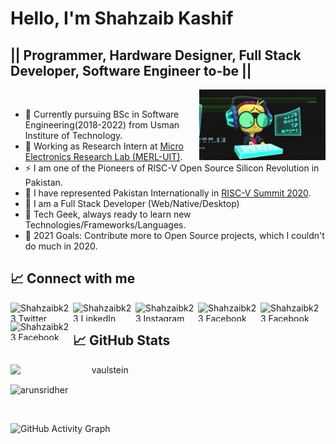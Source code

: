 # Hello, I'm Shahzaib Kashif 

## || Programmer, Hardware Designer, Full Stack Developer, Software Engineer to-be ||

<div>

<img width="40%" src="images/header.gif" align="right" />



<br />
<ul>
<li>👷 Currently pursuing BSc in Software Engineering(2018-2022) from Usman Institure of Technology. </li>
<li>💼 Working as Research Intern at <a href="https://github.com/merledu"> Micro Electronics Research Lab (MERL-UIT)</a>. </li>
<li>⚡ I am one of the Pioneers of RISC-V Open Source Silicon Revolution in Pakistan. </li>
<li>🥇 I have represented Pakistan Internationally in <a href="https://www.facebook.com/events/usa-united-states/reverse-engineering-of-rocket-chip/346308059814720/"> RISC-V Summit 2020</a>.</li>
<li>🔭 I am a Full Stack Developer (Web/Native/Desktop)</li>
<li>🌱 Tech Geek, always ready to learn new Technologies/Frameworks/Languages.</li>
<li>🥅 2021 Goals: Contribute more to Open Source projects, which I couldn't do much in 2020.</li>
</ul>

</div>


## &#x1f4c8; Connect with me

[<img align="left" alt="Shahzaibk23 Twitter" height="30px" width="100px" src="https://img.shields.io/badge/Twitter-1DA1F2?style=for-the-badge&logo=Twitter&logoColor=white" />][twitter]
[<img align="left" alt="Shahzaibk23 LinkedIn" height="30px" width="100px" src="https://img.shields.io/badge/Linkedin-0A66C2?style=for-the-badge&logo=Linkedin&logoColor=white" />][linkedin]
[<img align="left" alt="Shahzaibk23 Instagram" height="30px" width="100px" src="https://img.shields.io/badge/Instagram-E4405F?style=for-the-badge&logo=instagram&logoColor=white" />][instagram]
[<img align="left" alt="Shahzaibk23 Facebook" height="30px" width="100px" src="https://img.shields.io/badge/Facebook-3b5998?style=for-the-badge&logo=facebook&logoColor=white" />][facebook]
[<img align="left" alt="Shahzaibk23 Facebook" height="30px" width="100px" src="https://img.shields.io/badge/HackerRank-2EC866?style=for-the-badge&logo=HackerRank&logoColor=black" />][hackerrank]
[<img align="left" alt="Shahzaibk23 Facebook" height="30px" width="100px" src="https://img.shields.io/badge/Gmail-EA4335?style=for-the-badge&logo=Gmail&logoColor=white" />][gmail]
<br />


## &#x1f4c8; GitHub Stats

<p align="center"><img align="left" src="https://github-readme-stats.vercel.app/api/top-langs?username=shahzaibk23&show_icons=true&locale=en&layout=compact&theme=radical" alt="vaulstein" width=60% /></p>

<br />
 
 <p><img align="center" src="https://github-readme-streak-stats.herokuapp.com/?user=shahzaibk23&theme=radical" alt="arunsridher" width=60% /></p>
 
 <br />
 
![GitHub Activity Graph](https://activity-graph.herokuapp.com/graph?username=shahzaibk23&bg_color=000000&color=4fff67&line=4fff67&point=ffffff&area=true&hide_border=true)  

[twitter]: https://twitter.com/shahzaib_kash
[instagram]: https://instagram.com/_shahzaib.k/
[linkedin]: https://www.linkedin.com/in/shahzaib-kashif-2655a1178/
[facebook]: https://www.facebook.com/iamshahzaibkashif
[hackerrank]: https://www.hackerrank.com/shazaib1
[gmail]: mailto:shahzaibceo@gmail.com